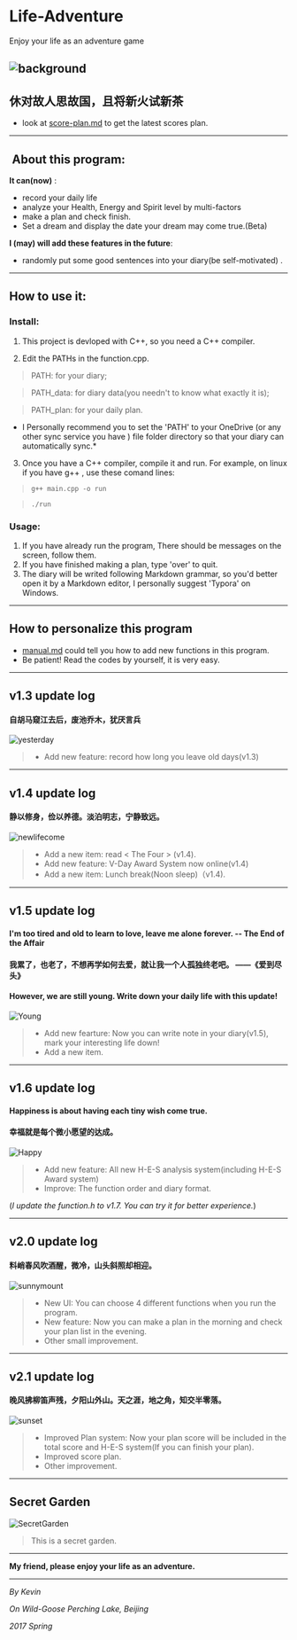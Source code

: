 # Life-Adventure

Enjoy your life as an adventure game


![background](https://raw.githubusercontent.com/anothersnoopy/Markdown_photos/master/1.jpg)
-----


## 休对故人思故国，且将新火试新茶

+ look at [score-plan.md](https://github.com/anothersnoopy/Life-Adventure/blob/master/score-plan.md) to get the latest scores plan.

-----

##  About this program:
**It can(now)** :
+ record your daily life
+ analyze your Health, Energy and Spirit level by multi-factors
+ make a plan and check finish.
+ Set a dream and display the date your dream may come true.(Beta)


**I  (may) will add these features in the future**: 
+ randomly put some good sentences into your diary(be self-motivated) .



----


## How to use it:

### Install:
1. This project is devloped with C++, so you need a C++ compiler.

2. Edit the PATHs in the function.cpp. 
> PATH: for your diary; 

> PATH_data: for diary data(you needn't to know what exactly it is); 

> PATH_plan: for your daily plan.

* I Personally recommend you to set the 'PATH' to your OneDrive (or any other sync service you have ) file folder directory so that your diary can automatically sync.*

3. Once you have a C++ compiler, compile it and run. For example, on linux if you have g++ , use these comand lines:

>`g++ main.cpp -o run`

>`./run`

### Usage:
1. If you have already run the program, There should be messages on the screen, follow them.
2. If you have finished making a plan, type 'over' to quit.
3. The diary will be writed following Markdown grammar, so you'd better open it by a Markdown editor, I personally suggest 'Typora' on Windows. 

----


## How to personalize this program
+ [manual.md](https://github.com/anothersnoopy/Life-Adventure/blob/master/manual.md) could tell you how to add new functions in this program.
+ Be patient! Read the codes by yourself, it is very easy.

------
## v1.3 update log
#### 自胡马窥江去后，废池乔木，犹厌言兵
![yesterday](https://raw.githubusercontent.com/anothersnoopy/Markdown_photos/master/2.jpg)
> + Add new feature: record how long you leave old days(v1.3)

-----
## v1.4 update log
#### 静以修身，俭以养德。淡泊明志，宁静致远。
![newlifecome](https://raw.githubusercontent.com/anothersnoopy/Markdown_photos/master/3.jpg)
> + Add a new item: read < The Four > (v1.4).
> + Add new feature: V-Day Award System now online(v1.4)
> + Add a new item: Lunch break(Noon sleep)（v1.4). 

-----------
## v1.5 update log
#### I'm too tired and old to learn to love, leave me alone forever.  -- The End of the Affair
#### 我累了，也老了，不想再学如何去爱，就让我一个人孤独终老吧。 ——《爱到尽头》
#### However, we are still young. Write down your daily life with this update!

![Young](https://raw.githubusercontent.com/anothersnoopy/Markdown_photos/master/4.jpg)
> + Add new fearture: Now you can write note in your diary(v1.5), mark your interesting life down!
> + Add a new item.

--------------
## v1.6 update log
#### Happiness is about having each tiny wish come true.
#### 幸福就是每个微小愿望的达成。

![Happy](https://raw.githubusercontent.com/anothersnoopy/Markdown_photos/master/5.jpg)
> + Add new feature: All new H-E-S analysis system(including H-E-S Award system)
> + Improve: The function order and diary format.

(*I update the function.h to v1.7. You can try it for better experience.*) 

----------------

## v2.0 update log
#### 料峭春风吹酒醒，微冷，山头斜照却相迎。
![sunnymount](https://raw.githubusercontent.com/anothersnoopy/Markdown_photos/master/7.jpg)
> + New UI: You can choose 4 different functions when you run the program.
> + New feature: Now you can make a plan in the morning and check your plan list in the evening.
> + Other small improvement.

-----------------
## v2.1 update log
#### 晚风拂柳笛声残，夕阳山外山。天之涯，地之角，知交半零落。

![sunset](https://raw.githubusercontent.com/anothersnoopy/Markdown_photos/master/8.jpg)
> + Improved Plan system: Now your plan score will be included in the total score and H-E-S system(If you can finish your plan).
> + Improved score plan.
> + Other improvement.

----------------
## Secret Garden
![SecretGarden](https://raw.githubusercontent.com/anothersnoopy/Markdown_photos/master/6.jpg)

> This is a secret garden.


-----
**My friend, please enjoy your life as an adventure.**

----------
*By Kevin* 

*On Wild-Goose Perching Lake, Beijing*

*2017 Spring*
